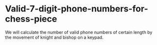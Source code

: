# Valid-7-digit-phone-numbers-for-chess-piece
We will calculate the number of valid phone numbers of certain length by the movement of knight and bishop on a keypad.
